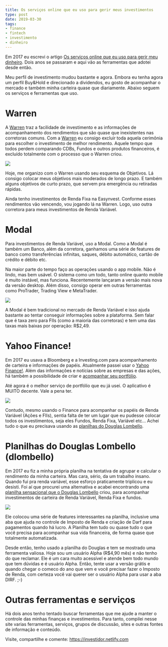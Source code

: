 ```yaml
---
title: Os serviços online que eu uso para gerir meus investimentos
type: post
date: 2019-03-30
tags:
- finance
- fintech
- investimento
- dinheiro
---
```



Em 2017 eu escrevi o artigo [Os serviços online que eu uso para gerir meu dinheiro](https://link.medium.com/uCpK5u7TsV). Dois anos se passaram e aqui vão as ferramentas que adotei desde então.

Meu perfil de investimento mudou bastante e agora. Embora eu tenha agora um perfil Buy&Hold e direcionado a dividendos, eu gosto de acompanhar o mercado e também minha carteira quase que diariamente. Abaixo seguem os serviços e ferramentas que uso.

# Warren

A [Warren](https://warrenbrasil.com/app/#/convite?utm_source=referral&utm_campaign=sharepanel&utm_content=link&referralId=_5dmFB) traz a facilidade de investimento e as  informações de acompanhamento dos rendimentos que são quase que inexistentes nas corretoras comuns. Com a [Warren](https://warrenbrasil.com/app/#/convite?utm_source=referral&utm_campaign=sharepanel&utm_content=link&referralId=_5dmFB) eu consigo excluir toda aquela cerimônia para escolher o investimento de melhor rendimento. Aquele tempo que todos perdem comparando CDBs, Fundos e outros produtos financeiros, é excluído totalmente com o processo que o Warren criou.

![](https://i.imgur.com/pFQH91i.png)

Hoje, me organizo com o Warren usando seu esquema de Objetivos. Lá consigo colocar meus objetivos mais moderados de longo prazo. E também alguns objetivos de curto prazo, que servem pra emergência ou retiradas rápidas.

Ainda tenho investimentos de Renda Fixa na Easynvest. Conforme esses rendimentos vão vencendo, vou jogando lá na Warren.
Logo, uso outra corretora para meus investimentos de Renda Variável.

# Modal

Para investimentos de Renda Variável, uso a Modal. Como a Modal é também um Banco, além da corretora, ganhamos uma série de features de banco como transferências infinitas, saques, débito automático, cartão de crédito e débito etc.

Na maior parte do tempo faço as operações usando o app mobile. Não é lindo, mas bem usável. O sistema como um todo, tanto online quanto mobile é muito instável, mas funciona. 
Recentemente lançaram a versão mais nova da versão desktop. Além disso, consigo operar em outras ferramentas como ProTrader, Trading View e MetaTrader.

![](https://i.imgur.com/DNDWNUD.png)

A Modal é bem tradicional no mercado de Renda Variável e isso ajuda bastante ao tentar conseguir informações sobre a plataforma. Sem falar que é taxa zero para FIIs (como a maioria das corretoras) e tem uma das taxas mais baixas por operação: R$2,49.

# Yahoo Finance!

Em 2017 eu usava a Bloomberg e a Investing.com para acompanhamento de carteira e informações de papéis. Atualmente passei usar o [Yahoo Finance!](https://finance.yahoo.com/). Além das informações e notícias sobre as empresas e das ações, há também a possibilidade de criar e [acompanhar seu portfólio](https://finance.yahoo.com/portfolios).

Até agora é o melhor serviço de portfólio que eu já usei. O aplicativo é MUITO decente. Vale a pena ter.

![](https://i.imgur.com/DtS8IdE.jpg)

Contudo, mesmo usando o Finance para acompanhar os papéis de Renda Variável (Ações e FIIs), sentia falta de ter um lugar que eu pudesse colocar todos os investimentos, seja eles Fundos, Renda Fixa, Variável etc... Achei tudo o que eu precisava usando as [planilhas do Douglas Lombello](https://sites.google.com/view/dlombelloplanilhas/).

# Planilhas do Douglas Lombello (dlombello)

Em 2017 eu fiz a minha própria planilha na tentativa de agrupar e calcular o rendimento da minha carteira. Mas cara, sério, da um trabalho insano. Quando fui pra renda variável, esse esforço praticamente triplicou e eu desisti. Foi aí que procurei uma alternativa e acabei encontrando uma [planilha sensacional que o Douglas Lombello](https://sites.google.com/view/dlombelloplanilhas/) criou, para acompanhar investimentos de carteira de Renda Variável, Renda Fixa e fundos.

![](https://i.imgur.com/fsSQUiW.png)

Ele colocou uma série de features interessantes na planilha, inclusive uma aba que ajuda no controle de Imposto de Renda e criação de Darf para pagamentos quando há lucro. A Planilha tem tudo ou quase tudo o que você precisa para acompanhar sua vida financeira, de forma quase que totalmente automatizada.

Desde então, tenho usado a planilha do Douglas e tem se mostrado uma ferramenta valiosa. Hoje sou um usuário Alpha (R$4,90 mês) e não tenho do que reclamar. Ele é um cara muito acessível e atende bem todo mundo que tem dúvidas e é usuário Alpha. Então, tente usar a versão grátis e quando chegar o comeco do ano que vem e você precisar fazer o Imposto de Renda, com certeza você vai querer ser o usuário Alpha para usar a aba DIRF. ;-)

# Outras ferramentas e serviços

Há dois anos tenho tentado buscar ferramentas que me ajude a manter o controle das minhas finanças e investimentos. Para tanto, compilei nesse site varias ferramentas, serviços, grupos de discussão, sites e outras fontes de informação e conteúdo. 

Visite, compartilhe e comente: https://investidor.netlify.com



